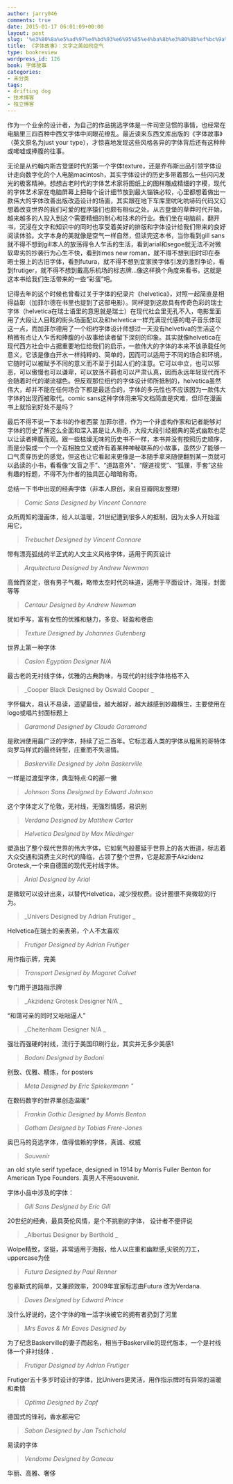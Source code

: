 ```yaml
---
author: jarry046
comments: true
date: 2015-01-17 06:01:09+00:00
layout: post
slug: '%e3%80%8a%e5%ad%97%e4%bd%93%e6%95%85%e4%ba%8b%e3%80%8b%ef%bc%9a%e6%96%87%e5%ad%97%e4%b9%8b%e7%be%8e%e5%a6%82%e5%90%8c%e7%a9%ba%e6%b0%94'
title: 《字体故事》：文字之美如同空气
type: bookreview
wordpress_id: 126
book: 字体故事
categories:
- 未分类
tags:
- drifting dog
- 技术博客
- 独立博客
---
```


作为一个业余的设计者，为自己的作品挑选字体是一件司空见惯的事情，也经常在电脑里三四百种中西文字体中间眼花缭乱。最近读来东西文库出版的《字体故事》（英文原名为just your type），才惊喜地发现这些风格各异的字体背后还有这种种或唏嘘或捧腹的往事。
<!-- more -->

无论是从约翰内斯古登堡时代的第一个字体texture，还是乔布斯出品引领字体设计走向数字化的个人电脑macintosh，其实字体设计的历史多带着那么一些闪闪发光的极客精神。想想古老时代的字体艺术家将图纸上的图样雕成精细的字模，现代的字体艺术家在电脑屏幕上把每个设计细节放到最大锱铢必较，心里都想着做出一款伟大的字体改善出版改造设计的场面，其实跟在地下车库里吭叱吭哧码代码又幻想着改变世界的我们可爱的程序猿们也颇有相似之处。从古登堡的草莽时代开始，越来越多的人投入到这个需要精细的耐心和技术的行业。我们坐在电脑前，翻开书，沉浸在文字和知识中的同时也享受着美好的排版和字体设计给我们带来的良好阅读体验。文字本身的美就像是空气一样自然，但读完这本书，当你看到gill sans就不得不想到gill本人的放荡得令人乍舌的生活，看到arial和segoe就无法不对微软卑劣的抄袭行为心生不快，看到times new roman，就不得不想到旧时印在泰晤士报上的古旧字体，看到futura，就不得不想到宜家换字体引发的激烈争论，看到frutiger，就不得不想到戴高乐机场的标志牌…像这样换个角度来看书，这就是这本书给我们生活带来的一些“彩蛋”吧。

记得去年的这个时候也曾看过关于字体的纪录片《helvetica》，对照一起简直是相得益彰（加菲尔德在书里也提到了这部电影）。同样提到这款具有传奇色彩的瑞士字体（helvetica在瑞士语里的意思就是瑞士）在现代社会里无孔不入，电影里面用了大段让人目眩的街头场面配以及和helvetica一样充满现代感的电子音乐体现这一点，而加菲尔德用了一个纽约字体设计师想过一天没有helvetiva的生活这个稍微有点让人乍舌和捧腹的小故事给读者留下深刻的印象。其实就像helvetica在现代西方社会中占据重要地位给我们的启示，一款伟大的字体的本来不该承载任何意义，它该是像白开水一样纯粹的、简单的，因而可以适用于不同的场合和环境，它随时可以被赋予不同的意义而不至于引起人们的注意。它可以中立，也可以邪恶，可以傲慢也可以谦卑，可以放荡不羁也可以严肃认真，因而永远年轻现代而不会随着时代的潮流褪色。但反观那位纽约的字体设计师所抵制的，helvetica虽然伟大，却并不能在任何场合下都是最适合的，字体的多元性也不应该因为一款伟大字体的出现而被取代。comic sans这种字体用来写文档简直是灾难，但印在漫画书上就恰到好处不是吗？

最后不得不说一下本书的作者西蒙 加菲尔德，作为一个非虚构作家和记者能够对字体的历史了解这么全面和深入甚是让人称奇，大段大段引经据典的英式幽默也足以让读者捧腹而观。跟一些枯燥无味的历史书不一样，本书并没有按照历史顺序，而是分裂成一个一个互相独立又或许有着某种神秘联系的小故事，虽然少了能够一口气贯穿历史的感觉，但这也让它看起来更像是一本随手拿来随便翻到某一页就可以品读的小书，看看像“文盲之手”、“道路意外”、“隧道视觉”、“狐狸，手套”这些有趣的标题，不得不为作者的独具匠心暗暗称奇。

总结一下书中出现的经典字体（非本人原创，来自豆瓣网友整理）
       
 >_Comic Sans Designed by Vincent Connare_

 众所周知的漫画体，给人以温暖，21世纪遭到很多人的抵制，因为太多人开始滥用它，

>_Trebuchet Designed by Vincent Connare_ 

 带有漂亮弧线的半正式的人文主义风格字体，适用于网页设计

>_Arquitectura Designed by Andrew Newman_

高耸而坚定，很有男子气概，略带太空时代的味道，适用于平面设计，海报，封面等等

>_Centaur Designed by Andrew Newman_ 

 犹如手写，富有女性的优雅和魅力，多变、轻盈和卷曲

>_Texture Designed by Johannes Gutenberg_

 世界上第一种字体

>_Caslon Egyptian Designer N/A_

 最古老的无衬线字体，优雅的古典韵味，与现代的衬线字体格格不入

>_Cooper Black Designed by Oswald Cooper _

字怀偏大，易认不易读，遥望最佳，越大越好，越大越感到妙趣横生，主要使用在logo或唱片封面标题上

>_Garamond Designed by Claude Garamond_ 

是欧洲使用最广泛的字体，持续了近二百年。它标志着人类的字体从粗黑的哥特体向罗马样式的最终转型，庄重而不失温情。

>_Baskerville Designed by John Baskerville_ 

 一样是过渡型字体，典型特点:Q的那一撇

>_Johnson Sans Designed by Edward Johnson_ 

 这个字体定义了伦敦，无衬线，无强烈情感，易识别

        

>_Verdana Designed by Matthew Carter_

>_Helvetica Designed by Max Miedinger_

 塑造出了整个现代世界的伟大字体，它如氧气般蔓延于世界上的各大街道，标志着大众交通和消费主义时代的降临，占领了整个世界，它是起源于Akzidenz Grotesk,一个来自德国的现代无衬线字体。

>_Arial Designed by Arial_

 是微软可以设计出来，以替代Helvetica，减少授权费。设计圈很不爽微软的行为。

>_Univers Designed by Adrian Frutiger _

Helvetica在瑞士的亲表弟，个人不太喜欢

>_Frutiger Designed by Adrian Frutiger_

 用作指示牌，完美

>_Transport Designed by Magaret Calvet_

 专门用于道路指示牌

>_Akzidenz Grotesk Designer N/A _

 “和蔼可亲的同时又咄咄逼人”

>_Cheitenham Designer N/A _

强壮而强硬的衬线，流行于美国印刷行业，其实并无多少美感1

>_Bodoni Designed by Bodoni_


 别致、优雅、精炼，for posters

>_Meta Designed by Eric Spiekermann "_

在数码数字的世界里创造温暖“

>_Frankin Gothic Designed by Morris Benton_



>_Gotham Designed by Tobias Frere-Jones_

 奥巴马的竞选字体，值得信赖的字体，真诚、权威

>_Souvenir_

 an old style serif typeface, designed in 1914 by Morris Fuller Benton for American Type Founders. 真男人不用souvenir.

        

字体小品中涉及的字体：

>_Gill Sans Designed by Eric Gill_

 20世纪的经典，最具英伦风情，是个不挑剔的字体， 设计者不便评说

>_Albertus Designer by Berthold _

Wolpe精致，坚挺，非常适用于海报，给人以庄重和幽默感,尖锐的刀工，uppercase为佳


>_Futura Designed by Paul Renner_  

 包豪斯式的简单，又兼顾效率，2009年宜家标志由Futura 改为Verdana.

>_Doves Designed by Edward Prince_

 没什么好说的，这个字体的唯一活字块被它的拥有者扔到了河里

>_Mrs Eaves & Mr Eaves Designed by_

为了纪念Baskerville的妻子而起名，相当于Baskerville的现代版本，一个是衬线体一个非衬线体 .

>_Frutiger Designed by Adrian Frutiger_

 Frutiger五十多岁时设计的字体，比Univers更灵活，用作指示牌时有异常的温暖和柔情

>_Optima Designed by Zapf_

 德国式的锋利，香水都用它

>_Sabon Designed by Jan Tschichold_

 易读的字体

>_Vendome Designed by Ganeau_

 华丽、高雅、奢侈
